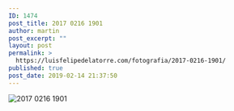 ```yaml
---
ID: 1474
post_title: 2017 0216 1901
author: martin
post_excerpt: ""
layout: post
permalink: >
  https://luisfelipedelatorre.com/fotografia/2017-0216-1901/
published: true
post_date: 2019-02-14 21:37:50
---
```

<p><img src="https://luisfelipedelatorre.com/wp-content/uploads/2019/02/2017-0216-1901-1024x678.jpg" alt="2017 0216 1901"/></p>